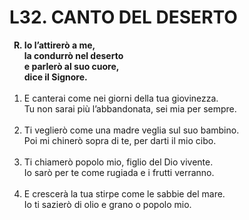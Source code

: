 # L32. CANTO DEL DESERTO

<ol>
  <b><li type="A" value="18">Io l’attirerò a me,<br>
    la condurrò nel deserto<br>
    e parlerò al suo cuore,<br>
    dice il Signore.</li></b><br>
  <li value="1">E canterai come nei giorni della tua giovinezza.<br>
    Tu non sarai più l’abbandonata, sei mia per sempre.</li><br>
  <li>Ti veglierò come una madre veglia sul suo bambino.<br>
    Poi mi chinerò sopra di te, per darti il mio cibo.</li><br>
  <li>Ti chiamerò popolo mio, figlio del Dio vivente.<br>
    Io sarò per te come rugiada e i frutti verranno.</li><br>
  <li>E crescerà la tua stirpe come le sabbie del mare.<br>
    Io ti sazierò di olio e grano o popolo mio.</li>
</ol>

